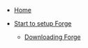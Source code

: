 <!-- docs/_sidebar.md -->


* [Home](./)

* [Start to setup Forge](./tutorials/forge-1)
  * [Downloading Forge](./tutorials/forge/index)

